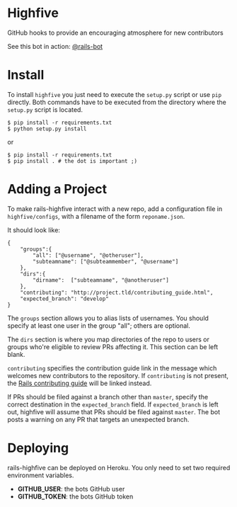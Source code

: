 Highfive
========

GitHub hooks to provide an encouraging atmosphere for new contributors

See this bot in action: [@rails-bot](https://github.com/rails-bot?tab=activity)

Install
=======

To install `highfive` you just need to execute the `setup.py` script or use
`pip` directly. Both commands have to be executed from the directory where the
`setup.py` script is located.

    $ pip install -r requirements.txt
    $ python setup.py install

or

    $ pip install -r requirements.txt
    $ pip install . # the dot is important ;)


Adding a Project
================

To make rails-highfive interact with a new repo, add a configuration file in
`highfive/configs`, with a filename of the form `reponame.json`.

It should look like:

```
{
    "groups":{
        "all": ["@username", "@otheruser"],
        "subteamname": ["@subteammember", "@username"]
    },
    "dirs":{
        "dirname":  ["subteamname", "@anotheruser"]
    },
    "contributing": "http://project.tld/contributing_guide.html",
    "expected_branch": "develop"
}
```

The `groups` section allows you to alias lists of usernames. You should
specify at least one user in the group "all"; others are optional.

The `dirs` section is where you map directories of the repo to users or
groups who're eligible to review PRs affecting it. This section can be left
blank.

`contributing` specifies the contribution guide link in the message which
welcomes new contributors to the repository. If `contributing` is not
present, the [Rails contributing guide][railscontrib] will be linked instead.

If PRs should be filed against a branch other than `master`, specify the
correct destination in the `expected_branch` field. If `expected_branch` is
left out, highfive will assume that PRs should be filed against `master`.
The bot posts a warning on any PR that targets an unexpected branch.

[railscontrib]: http://edgeguides.rubyonrails.org/contributing_to_ruby_on_rails.html

Deploying
=========

rails-highfive can be deployed on Heroku. You only need to set two required environment variables.

* **GITHUB_USER**: the bots GitHub user
* **GITHUB_TOKEN**: the bots GitHub token
